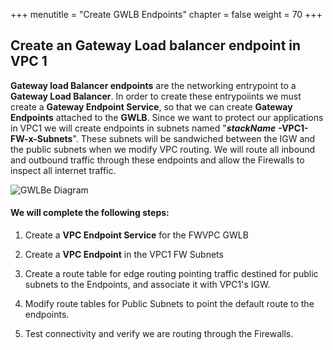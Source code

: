 +++
menutitle = "Create GWLB Endpoints"
chapter = false
weight = 70
+++

## Create an Gateway Load balancer endpoint in VPC 1

**Gateway load Balancer endpoints** are the networking entrypoint to a **Gateway Load Balancer**. In order to create these entrypoiints we must create a **Gateway Endpoint Service**, so that we can create **Gateway Endpoints** attached to the **GWLB**. Since we want to protect our applications in VPC1 we will create endpoints in subnets named "***stackName*** **-VPC1-FW-x-Subnets**". These subnets will be sandwiched between the IGW and the public subnets when we modify VPC routing. We will route all inbound and outbound traffic through these endpoints and allow the Firewalls to inspect all internet traffic.


![GWLBe Diagram](/images/gwlbe-diagram.png)

#### We will complete the following steps:
1. Create a **VPC Endpoint Service** for the FWVPC GWLB

1. Create a **VPC Endpoint** in the VPC1 FW Subnets

1. Create a route table for edge routing pointing traffic destined for public subnets to the Endpoints, and associate it with VPC1's IGW.

1. Modify route tables for Public Subnets to point the default route to the endpoints.

1. Test connectivity and verify we are routing through the Firewalls.

